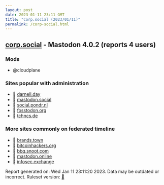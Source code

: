 ```yaml
---
layout: post
date: 2023-01-11 23:11 GMT
title: "corp.social (2023/01/11)"
permalink: /corp-social.html
---
```



## [corp.social](https://corp.social) - Mastodon 4.0.2 (reports 4 users)

### Mods
 * @cloudplane

### Sites popular with administration

* 🐘 [darnell.day](/darnell-day.html)
* 🐘 [mastodon.social](/mastodon-social.html)
* 🐘 [social.pondr.nl](/social-pondr-nl.html)
* 🐘 [fosstodon.org](/fosstodon-org.html)
* 🐘 [tchncs.de](/tchncs-de.html)

### More sites commonly on federated timeline

* 🐘 [brands.town](/brands-town.html)
* 🐘 [bitcoinhackers.org](/bitcoinhackers-org.html)
* 🐘 [bbq.snoot.com](/bbq-snoot-com.html)
* 🐘 [mastodon.online](/mastodon-online.html)
* 🐘 [infosec.exchange](/infosec-exchange.html)

Report generated on: Wed Jan 11 23:11:20 2023. Data may be outdated or incorrect.
Ruleset version: [🧁](/version-cupcake)
